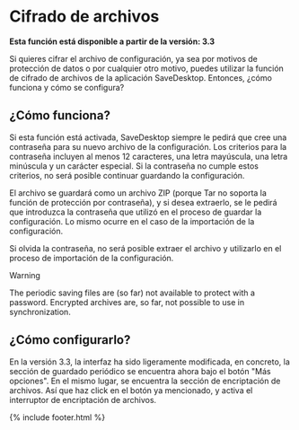 
# Cifrado de archivos
**Esta función está disponible a partir de la versión: 3.3**

Si quieres cifrar el archivo de configuración, ya sea por motivos de protección de datos o por cualquier otro motivo, puedes utilizar la función de cifrado de archivos de la aplicación SaveDesktop. Entonces, ¿cómo funciona y cómo se configura?

## ¿Cómo funciona?
Si esta función está activada, SaveDesktop siempre le pedirá que cree una contraseña para su nuevo archivo de la configuración. Los criterios para la contraseña incluyen al menos 12 caracteres, una letra mayúscula, una letra minúscula y un carácter especial. Si la contraseña no cumple estos criterios, no será posible continuar guardando la configuración.

El archivo se guardará como un archivo ZIP (porque Tar no soporta la función de protección por contraseña), y si desea extraerlo, se le pedirá que introduzca la contraseña que utilizó en el proceso de guardar la configuración. Lo mismo ocurre en el caso de la importación de la configuración.

Si olvida la contraseña, no será posible extraer el archivo y utilizarlo en el proceso de importación de la configuración.

> [!WARNING]  
> The periodic saving files are (so far) not available to protect with a password. Encrypted archives are, so far, not possible to use in synchronization.

## ¿Cómo configurarlo?
En la versión 3.3, la interfaz ha sido ligeramente modificada, en concreto, la sección de guardado periódico se encuentra ahora bajo el botón "Más opciones". En el mismo lugar, se encuentra la sección de encriptación de archivos. Así que haz click en el botón ya mencionado, y activa el interruptor de encriptación de archivos.



{% include footer.html %}
